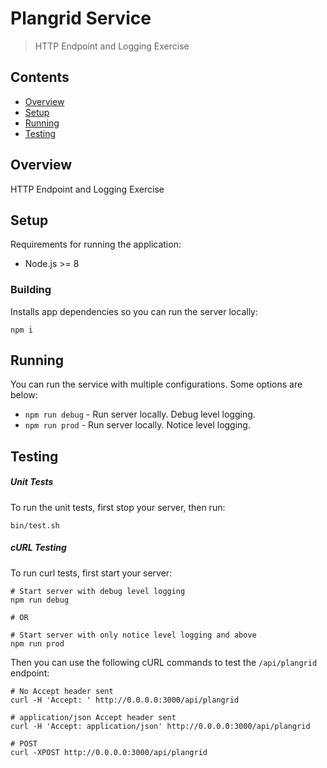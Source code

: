 # Plangrid Service

> HTTP Endpoint and Logging Exercise

## Contents

*   [Overview](#overview)
*   [Setup](#setup)
*   [Running](#running)
*   [Testing](#testing)

## Overview

HTTP Endpoint and Logging Exercise

## Setup

Requirements for running the application:

* Node.js >= 8

### Building

Installs app dependencies so you can run the server locally:
```
npm i
```

## Running

You can run the service with multiple configurations. Some options are below:
- `npm run debug` - Run server locally. Debug level logging.
- `npm run prod` - Run server locally. Notice level logging.

## Testing

##### Unit Tests
To run the unit tests, first stop your server, then run:
```
bin/test.sh
```

##### cURL Testing

To run curl tests, first start your server:
```
# Start server with debug level logging
npm run debug

# OR

# Start server with only notice level logging and above
npm run prod
```

Then you can use the following cURL commands to test the `/api/plangrid` endpoint:
```
# No Accept header sent
curl -H 'Accept: ' http://0.0.0.0:3000/api/plangrid

# application/json Accept header sent
curl -H 'Accept: application/json' http://0.0.0.0:3000/api/plangrid

# POST
curl -XPOST http://0.0.0.0:3000/api/plangrid
```
